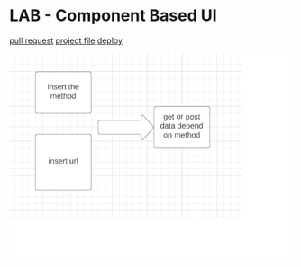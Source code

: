 # LAB - Component Based UI

[pull request](https://github.com/lithhalim/front1/pulls)
[project file](https://github.com/lithhalim/front1)
[deploy]()

![uml](assest/Untitleduml.png)